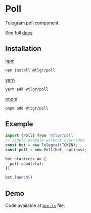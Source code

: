 # Poll

Telegram poll component.

See full [docs](https://vitalics.github.io/Telegraph/docs/api/poll/base)

## Installation

[npm](https://www.npmjs.com/)

``` bash
npm install @tlgr/poll
```

[yarn](https://yarnpkg.com/)

``` bash
yarn add @tlgr/poll
```

[pnpm](https://pnpm.io/)

``` bash
pnpm add @tlgr/poll
```

## Example

``` js
import {Poll} from '@tlgr/poll'
// simple example without overrides
const bot = new Telegraf(TOKEN);
const poll = new Poll(bot, options);

bot.start(ctx => {
  poll.send(ctx);
})

bot.launch()
```

## Demo

Code available at [`bin.ts`](./bin.ts) file.
